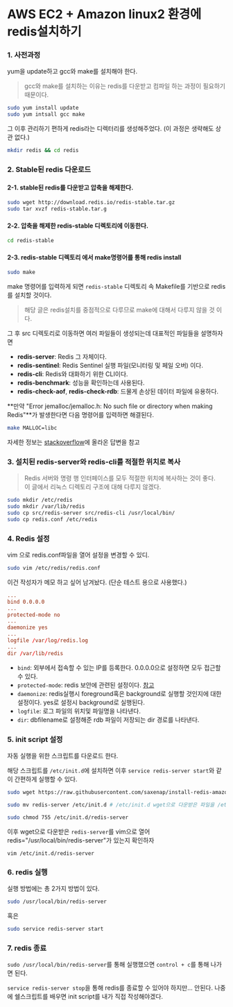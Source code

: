 # AWS EC2 + Amazon linux2 환경에 redis설치하기
### 1. 사전과정
yum을 update하고 gcc와 make를 설치해야 한다.
> gcc와 make를 설치하는 이유는 redis를 다운받고 컴파일 하는 과정이 필요하기 때문이다.
```bash
sudo yum install update
sudo yum intsall gcc make
```

그 이후 관리하기 편하게 redis라는 디렉터리를 생성해주었다. (이 과정은 생략해도 상관 없다.)
```bash
mkdir redis && cd redis
```

### 2. Stable된 redis 다운로드
#### 2-1. stable된 redis를 다운받고 압축을 해제한다.
```bash
sudo wget http://download.redis.io/redis-stable.tar.gz
sudo tar xvzf redis-stable.tar.g
```

#### 2-2. 압축을 해제한 redis-stable 디렉토리에 이동한다.
```bash
cd redis-stable
```

#### 2-3. redis-stable 디렉토리 에서 make명령어를 통해 redis install
```bash
sudo make
```
make 명령어를 입력하게 되면 `redis-stable` 디렉토리 속 Makefile를 기반으로 redis를 설치할 것이다.
> 해당 글은 redis설치를 중점적으로 다루므로 make에 대해서 다루지 않을 것 이다.

그 후 src 디렉토리로 이동하면 여러 파일들이 생성되는데 대표적인 파일들을 설명하자면
- **redis-server**: Redis 그 자체이다.
- **redis-sentinel**: Redis Sentinel 실행 파일(모니터링 및 페일 오버) 이다.
- **redis-cli**: Redis와 대화하기 위한 CLI이다.
- **redis-benchmark**: 성능을 확인하는데 사용된다.
- **redis-check-aof**, **redis-check-rdb**: 드물게 손상된 데이터 파일에 유용하다.

**만약 "Error jemalloc/jemalloc.h: No such file or directory when making Redis"**가 발생한다면 다음 명령어를 입력하면 해결된다.
```bash
make MALLOC=libc
```
자세한 정보는 [stackoverflow](https://stackoverflow.com/a/43929348/18397196)에 올라온 답변을 참고

### 3. 설치된 redis-server와 redis-cli를 적절한 위치로 복사
> Redis 서버와 명령 행 인터페이스를 모두 적절한 위치에 복사하는 것이 좋다.  
> 이 글에서 리눅스 디렉토리 구조에 대해 다루지 않겠다.
```bash
sudo mkdir /etc/redis
sudo mkdir /var/lib/redis
sudo cp src/redis-server src/redis-cli /usr/local/bin/
sudo cp redis.conf /etc/redis
```

### 4. Redis 설정
vim 으로 redis.conf파일을 열어 설정을 변경할 수 있디.
```bash
sudo vim /etc/redis/redis.conf
```

이건 작성자가 메모 하고 싶어 남겨놨다. (단순 테스트 용으로 사용했다.)
```conf
...
bind 0.0.0.0
...
protected-mode no
...
daemonize yes
...
logfile /var/log/redis.log
...
dir /var/lib/redis 
```
- `bind`: 외부에서 접속할 수 있는 IP를 등록한다. 0.0.0.0으로 설정하면 모두 접근할 수 있다.
- `protected-mode`: redis 보안에 관련된 설정이다. [참고](http://redisgate.kr/redis/server/protected-mode.php)
- `daemonize`: redis실행시 foreground혹은 background로 실행할 것인지에 대한 설정이다. yes로 설정시 background로 실행된다.
- `logfile`: 로그 파일의 위치및 파일명을 나타낸다.
- `dir`: dbfilename로 설정해준 rdb 파일이 저장되는 dir 경로를 나타낸다.

### 5. init script 설정
자동 실행을 위한 스크립트를 다운로드 한다.

해당 스크립트를 `/etc/init.d`에 설치하면 이후 `service redis-server start`와 같이 간편하게 실행할 수 있다.

```bash
sudo wget https://raw.githubusercontent.com/saxenap/install-redis-amazon-linux-centos/master/redis-server

sudo mv redis-server /etc/init.d # /etc/init.d wget으로 다운받은 파일을 /etc/init.d 디렉토리로 옮긴다.

sudo chmod 755 /etc/init.d/redis-server
```
이후 wget으로 다운받은 `redis-server`를 vim으로 열어 redis="/usr/local/bin/redis-server"가 있는지 확인하자
```
vim /etc/init.d/redis-server 
```

### 6. redis 실행
실행 방법에는 총 2가지 방법이 있다.
```bash
sudo /usr/local/bin/redis-server
```
혹은
```bash
sudo service redis-server start
```

### 7. redis 종료
`sudo /usr/local/bin/redis-server`를 통해 실행했으면 `control + c`를 통해 나가면 된다.

`service redis-server stop`을 통해 redis를 종료할 수 있어야 하지만... 안된다. 나중에 쉘스크립트를 배우면 init script를 내가 직접 작성해야겠다.